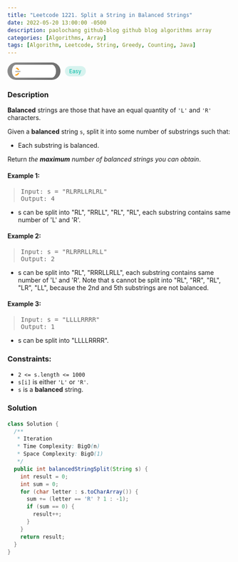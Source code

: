 ```yaml
---
title: "Leetcode 1221. Split a String in Balanced Strings"
date: 2022-05-20 13:00:00 -0500
description: paolochang github-blog github blog algorithms array
categories: [Algorithms, Array]
tags: [Algorithm, Leetcode, String, Greedy, Counting, Java]
---
```


<style type='text/css'>
blockquote {
  margin-left: 14px;
}
img {
  left: 0 !important;
  transform: none !important;
  -webkit-transform: none !important;
}
[class*="summary"] {
  display: none;
}
[class*="header"] {
  display: flex;
  flex-direction: row;
  align-items: center;
  gap: 10px;
}
[class*="leet_logo"] {
  height: 29px;
  padding: 5px 10px;
  border-radius: 21px;
  background-color: #f7f7f7;
  background: linear-gradient(90deg, rgba(80,80,80,0.65) 0%, rgba(36,36,36,0.65) 100%);
}
[class*="easy"] {
  color: #00B8A3;
  font-size: 12px;
  padding: 4px 10px;
  border-radius: 21px;
  background-color: rgba(0, 184, 163, 0.15);
}
[class*="medium"] {
  color: #FFC01E;
  font-size: 12px;
  padding: 4px 10px;
  border-radius: 21px;
  background-color: #FFC01E26;
}
</style>

<div class=summary>
  Balanced strings are those that have an equal quantity of 'L' and 'R' characters.
  
  Given a balanced string s, split it into some number of substrings such that:
  
  Each substring is balanced.
  
  Return the maximum number of balanced strings you can obtain.
</div>

<div id=header class=header>
  <img class=leet_logo src="/assets/img/leetcode_logo.png" />
  <span class=easy>Easy</span>
</div>

### Description

**Balanced** strings are those that have an equal quantity of `'L'` and `'R'` characters.

Given a **balanced** string `s`, split it into some number of substrings such that:

- Each substring is balanced.

Return _the **maximum** number of balanced strings you can obtain_.

#### Example 1:

> <pre>
> Input: s = "RLRRLLRLRL"
> Output: 4
> </pre>

- s can be split into "RL", "RRLL", "RL", "RL", each substring contains same number of 'L' and 'R'.

#### Example 2:

> <pre>
> Input: s = "RLRRRLLRLL"
> Output: 2
> </pre>

- s can be split into "RL", "RRRLLRLL", each substring contains same number of 'L' and 'R'.
  Note that s cannot be split into "RL", "RR", "RL", "LR", "LL", because the 2nd and 5th substrings are not balanced.

#### Example 3:

> <pre>
> Input: s = "LLLLRRRR"
> Output: 1
> </pre>

- s can be split into "LLLLRRRR".

### Constraints:

- `2 <= s.length <= 1000`
- `s[i]` is either `'L'` or `'R'`.
- `s` is a **balanced** string.

### Solution

```java
class Solution {
  /**
   * Iteration
   * Time Complexity: BigO(n)
   * Space Complexity: BigO(1)
   */
  public int balancedStringSplit(String s) {
    int result = 0;
    int sum = 0;
    for (char letter : s.toCharArray()) {
      sum += (letter == 'R' ? 1 : -1);
      if (sum == 0) {
        result++;
      }
    }
    return result;
  }
}
```

<script>
  const anchor = document.getElementById("header").querySelector("a");
  anchor.classList.remove("popup");
  anchor.style.cursor = "pointer";
  anchor.setAttribute("target", "_black");
  anchor.setAttribute("href", "https://leetcode.com/problems/split-a-string-in-balanced-strings/");
</script>
